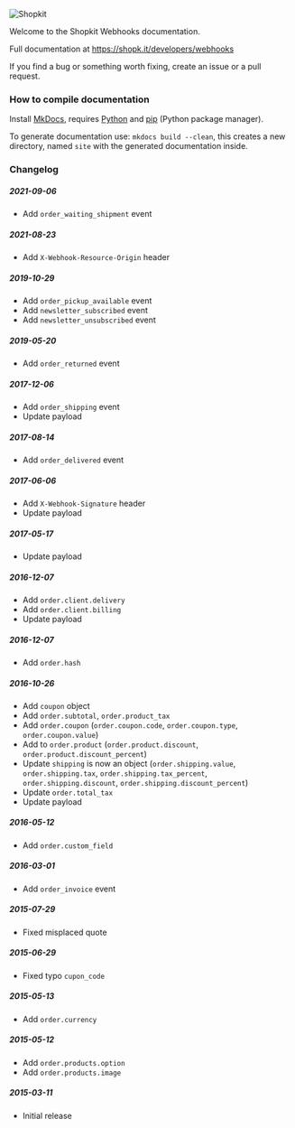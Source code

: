![Shopkit](https://drwfxyu78e9uq.cloudfront.net/assets/frontend/img/logo-shopkit-black-xs.png)

Welcome to the Shopkit Webhooks documentation.

Full documentation at https://shopk.it/developers/webhooks

If you find a bug or something worth fixing, create an issue or a pull request.

### How to compile documentation

Install [MkDocs](https://github.com/tomchristie/mkdocs), requires [Python](https://www.python.org/) and [pip](https://pip.readthedocs.io/en/stable/installing/) (Python package manager).

To generate documentation use: `mkdocs build --clean`, this creates a new directory, named `site` with the generated documentation inside.

### Changelog

##### 2021-09-06
* Add `order_waiting_shipment` event

##### 2021-08-23
* Add `X-Webhook-Resource-Origin` header

##### 2019-10-29
* Add `order_pickup_available` event
* Add `newsletter_subscribed` event
* Add `newsletter_unsubscribed` event

##### 2019-05-20
* Add `order_returned` event

##### 2017-12-06
* Add `order_shipping` event
* Update payload

##### 2017-08-14
* Add `order_delivered` event

##### 2017-06-06
* Add `X-Webhook-Signature` header
* Update payload

##### 2017-05-17
* Update payload

##### 2016-12-07
* Add `order.client.delivery`
* Add `order.client.billing`
* Update payload

##### 2016-12-07
* Add `order.hash`

##### 2016-10-26
* Add `coupon` object
* Add `order.subtotal`, `order.product_tax`
* Add `order.coupon` (`order.coupon.code`, `order.coupon.type`, `order.coupon.value`)
* Add to `order.product` (`order.product.discount`, `order.product.discount_percent`)
* Update `shipping` is now an object (`order.shipping.value`, `order.shipping.tax`, `order.shipping.tax_percent`, `order.shipping.discount`, `order.shipping.discount_percent`)
* Update `order.total_tax`
* Update payload

##### 2016-05-12
* Add `order.custom_field`

##### 2016-03-01
* Add `order_invoice` event

##### 2015-07-29
* Fixed misplaced quote

##### 2015-06-29
* Fixed typo `cupon_code`

##### 2015-05-13
* Add `order.currency`

##### 2015-05-12
* Add `order.products.option`
* Add `order.products.image`

##### 2015-03-11
* Initial release
